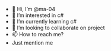 - 👋 Hi, I’m @ma-04
- 👀 I’m interested in c#
- 🌱 I’m currently learning c#
- 💞️ I’m looking to collaborate on project
- 📫 How to reach me?
- Just mention me

<!---
ma-04/ma-04 is a ✨ special ✨ repository because its `README.md` (this file) appears on your GitHub profile.
You can click the Preview link to take a look at your changes.
--->
